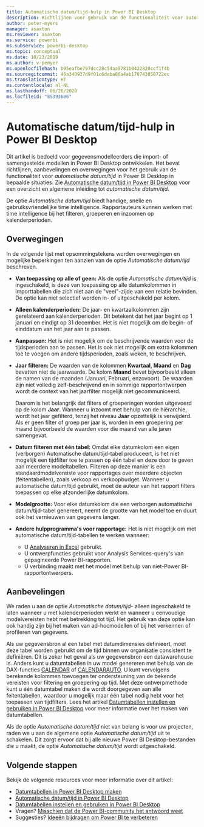 ```yaml
---
title: Automatische datum/tijd-hulp in Power BI Desktop
description: Richtlijnen voor gebruik van de functionaliteit voor automatische datum/tijd in Power BI Desktop.
author: peter-myers
manager: asaxton
ms.reviewer: asaxton
ms.service: powerbi
ms.subservice: powerbi-desktop
ms.topic: conceptual
ms.date: 10/23/2019
ms.author: v-pemyer
ms.openlocfilehash: b95eafbe797dcc28c54aa9781b0422820ccf1f4b
ms.sourcegitcommit: 46a340937d9f01c6daba86a4ab178743858722ec
ms.translationtype: HT
ms.contentlocale: nl-NL
ms.lasthandoff: 06/26/2020
ms.locfileid: "85393606"
---
```

# <a name="auto-datetime-guidance-in-power-bi-desktop"></a>Automatische datum/tijd-hulp in Power BI Desktop

Dit artikel is bedoeld voor gegevensmodelleerders die import- of samengestelde modellen in Power BI Desktop ontwikkelen. Het bevat richtlijnen, aanbevelingen en overwegingen voor het gebruik van de functionaliteit voor _automatische datum/tijd_ in Power BI Desktop in bepaalde situaties. Zie [Automatische datum/tijd in Power BI Desktop](../transform-model/desktop-auto-date-time.md) voor een overzicht en algemene inleiding tot _automatische datum/tijd_.

De optie _Automatische datum/tijd_ biedt handige, snelle en gebruiksvriendelijke time intelligence. Rapportauteurs kunnen werken met time intelligence bij het filteren, groeperen en inzoomen op kalenderperioden.

## <a name="considerations"></a>Overwegingen

In de volgende lijst met opsommingstekens worden overwegingen en mogelijke beperkingen ten aanzien van de optie _Automatische datum/tijd_ beschreven.

- **Van toepassing op alle of geen:** Als de optie _Automatische datum/tijd_ is ingeschakeld, is deze van toepassing op alle datumkolommen in importtabellen die zich niet aan de &quot;veel&quot;-zijde van een relatie bevinden. De optie kan niet selectief worden in- of uitgeschakeld per kolom.
- **Alleen kalenderperioden:** De jaar- en kwartaalkolommen zijn gerelateerd aan kalenderperioden. Dit betekent dat het jaar begint op 1 januari en eindigt op 31 december. Het is niet mogelijk om de begin- of einddatum van het jaar aan te passen.
- **Aanpassen:** Het is niet mogelijk om de beschrijvende waarden voor de tijdsperioden aan te passen. Het is ook niet mogelijk om extra kolommen toe te voegen om andere tijdsperioden, zoals weken, te beschrijven.
- **Jaar filteren:** De waarden van de kolommen **Kwartaal**, **Maand** en **Dag** bevatten niet de jaarwaarde. De kolom **Maand** bevat bijvoorbeeld alleen de namen van de maanden (Januari, Februari, enzovoort). De waarden zijn niet volledig zelf-beschrijvend en in sommige rapportontwerpen wordt de context van het jaarfilter mogelijk niet gecommuniceerd.

    Daarom is het belangrijk dat filters of groeperingen worden uitgevoerd op de kolom **Jaar**. Wanneer u inzoomt met behulp van de hiërarchie, wordt het jaar gefilterd, tenzij het niveau **Jaar** opzettelijk is verwijderd. Als er geen filter of groep per jaar is, worden in een groepering per maand bijvoorbeeld de waarden voor die maand van alle jaren samengevat.
- **Datum filteren met één tabel:** Omdat elke datumkolom een eigen (verborgen) Automatische datum/tijd-tabel produceert, is het niet mogelijk een tijdfilter toe te passen op één tabel en deze door te geven aan meerdere modeltabellen. Filteren op deze manier is een standaardmodelvereiste voor rapportages over meerdere objecten (feitentabellen), zoals verkoop en verkoopbudget. Wanneer u automatische datum/tijd gebruikt, moet de auteur van het rapport filters toepassen op elke afzonderlijke datumkolom.
- **Modelgrootte:** Voor elke datumkolom die een verborgen automatische datum/tijd-tabel genereert, neemt de grootte van het model toe en duurt ook het vernieuwen van gegevens langer.
- **Andere hulpprogramma's voor rapportage:** Het is niet mogelijk om met automatische datum/tijd-tabellen te werken wanneer:
  - U [Analyseren in Excel](../collaborate-share/service-analyze-in-excel.md) gebruikt.
  - U ontwerpfuncties gebruikt voor Analysis Services-query's van gepagineerde Power BI-rapporten.
  - U verbinding maakt met het model met behulp van niet-Power BI-rapportontwerpers.

## <a name="recommendations"></a>Aanbevelingen

We raden u aan de optie _Automatische datum/tijd-_ alleen ingeschakeld te laten wanneer u met kalenderperioden werkt en wanneer u eenvoudige modelvereisten hebt met betrekking tot tijd. Het gebruik van deze optie kan ook handig zijn bij het maken van ad-hocmodellen of bij het verkennen of profileren van gegevens.

Als uw gegevensbron al een tabel met datumdimensies definieert, moet deze tabel worden gebruikt om de tijd binnen uw organisatie consistent te definiëren. Dit is zeker het geval als uw gegevensbron een datawarehouse is. Anders kunt u datumtabellen in uw model genereren met behulp van de DAX-functies [CALENDAR](/dax/calendar-function-dax) of [CALENDARAUTO](/dax/calendarauto-function-dax). U kunt vervolgens berekende kolommen toevoegen ter ondersteuning van de bekende vereisten voor filtering en groepering op tijd. Met deze ontwerpmethode kunt u één datumtabel maken die wordt doorgegeven aan alle feitentabellen, waardoor u mogelijk maar één tabel nodig hebt voor het toepassen van tijdfilters. Lees het artikel [Datumtabellen instellen en gebruiken in Power BI Desktop](../transform-model/desktop-date-tables.md) voor meer informatie over het maken van datumtabellen.

Als de optie _Automatische datum/tijd_ niet van belang is voor uw projecten, raden we u aan de algemene optie _Automatische datum/tijd_ uit te schakelen. Dit zorgt ervoor dat bij alle nieuwe Power BI Desktop-bestanden die u maakt, de optie _Automatische datum/tijd_ wordt uitgeschakeld.

## <a name="next-steps"></a>Volgende stappen

Bekijk de volgende resources voor meer informatie over dit artikel:

- [Datumtabellen in Power BI Desktop maken](model-date-tables.md)
- [Automatische datum/tijd in Power BI Desktop](../transform-model/desktop-auto-date-time.md)
- [Datumtabellen instellen en gebruiken in Power BI Desktop](../transform-model/desktop-date-tables.md)
- Vragen? [Misschien dat de Power BI-community het antwoord weet](https://community.powerbi.com/)
- Suggesties? [Ideeën bijdragen om Power BI te verbeteren](https://ideas.powerbi.com/)
